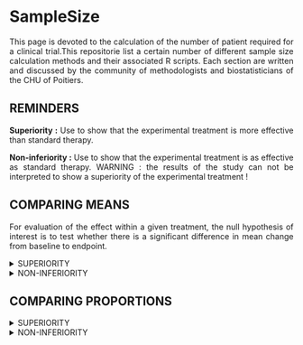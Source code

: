 # SampleSize


<div style="text-align: justify">

This page is devoted to the calculation of the number of patient required for a clinical trial.This repositorie list a certain number of different sample size calculation methods and their associated R scripts. Each section are written and discussed by the community of methodologists and biostatisticians of the CHU of Poitiers.


## REMINDERS

**Superiority :** Use to show that the experimental treatment is more effective than standard therapy.

**Non-inferiority :** Use to show that the experimental treatment is as effective as standard therapy. WARNING : the results of the study can not be interpreted to show a superiority of the experimental treatment !

## COMPARING MEANS

For evaluation of the effect within a given treatment, the null hypothesis of interest is to test whether there is a significant difference in mean change from baseline to endpoint.


<details>
<summary>SUPERIORITY</summary>
	
Code with an exemple: 
	
*Sample size for a randomised controlled superiority trial in two parallel groups (experimental treatment A versus control treatment B) with balanced randomisation (ratio 1 :1) for a binary endpoint. The average quality of life was 66 points with treatment B compared to 72 points with treatment A. In order to highlight this absolute difference of 6 points, with a standard deviantion of 23, with a two-sided alpha risk of 5% and a power of 80%, the sample size is related to the result of the script bellow :*

	
```r
library(epiR)
		
epi.sscompc(N = NA, treat = 66, control = 72, 
			sigma = 23, n = NA, power = 0.8, 
			r = 1, design = 1, sided.test = 2, conf.level = 0.95)
```
	
	**Parameters :**
	
	* treat : mean expected in the experimental group
	* control : mean expected in the control group
	* sigma : standard deviation (commun for both group)
	* n : number of subjects to include (experimental + control), define as NA
	* power : power of the trial
	* r : randomization ratio, number of patients of the experimental group divided by the number of patients of the control group
	* design : estimated design effect
	* sided.test : One-side test (=1), two-side test (=2) 
	*	conf.level : Confidence level (1-α)
</summary>	
</details>

<details>
	<summary>NON-INFERIORITY</summary>
	
	*Sample size for a randomised controlled non-inferiority trial in two parallel groups (experimental treatment A versus control treatment B) with balanced randomisation (ratio 1 :1) for a binary endpoint. The average quality of life was 66 points with treatment B.Assuming an absolute non-inferiority margin of 7 points, with a standard deviantion of 23, with a one-sided alpha risk of 5% and a power of 80%, the sample size is related to the result of the script bellow :*
	
```r
library(epiR)
	
epi.ssninfc(treat = 66, control = 66, sigma = 23, 
			delta = 7, n = NA, power = 0.8, alpha = 0.05, r = 1)
```
	
	**Parameters :**
	
	* treat : mean expected in the experimental group
	* control : mean expected in the control group
	* sigma : standard deviation (commun for both group)
	* delta : equivalence limit, which represents the clinically significant difference (>0)
	* n : number of subjects to include (experimental + control), define as NA
	* power : power of the trial
	* alpha : type I error
	* r : randomization ratio, number of patients of the experimental group divided by the number of patients of the control group

</details>	

## COMPARING PROPORTIONS


<details>
	<summary>SUPERIORITY</summary>
	
	*Code with an exemple: *
	
	*Sample size for a randomised controlled superiority trial in two parallel groups (experimental treatment A versus control treatment B) with balanced randomisation (ratio 1 :1) for a binary endpoint. The proportion of patients with an episode of hypertension was 35% with the B treatment compared to 28% with treatment A. In order to highlight this absolute difference of 7%, with a two-sided alpha risk of 5% and a power of 80%, the sample size is related to the result of the script bellow :*
	
	
```r
library(epiR)

epi.sscohortc(N = NA, irexp1 = 0.35, irexp0 = 0.28, pexp = NA, n = NA, 
			power = 0.80, r = 1, design = 1, sided.test = 2, 
			finite.correction = FALSE, nfractional = FALSE, conf.level = 0.95)

```
	
	**Parameters :**
	
	*	irexp1 : Proportion expected within the experimental group
	*	irexp0 : Proportion expected within the control group
	* n : number of subjects to include (experimental + control), define as NA
	*	power : Power of the trial
	* r : randomization ratio, number of patients of the experimental group divided by the number of patients of the control group
	* design : estimated design effect
	*	sided.test : One-side test (=1), two-side test (=2) 
	*	conf.level : Confidence level (1-α)

</details>


<details>
	<summary>NON-INFERIORITY</summary>
		
	*Code with an exemple :*
	
	*Sample size for a randomised controlled non-inferiority trial in two parallel groups (experimental treatment A versus control treatment B) with balanced randomisation (ratio 1 :1) for a binary endpoint. The proportion of patients with an episode of hypertension was 35% with the B treatment. Assuming an absolute non-inferiority margin of 5%, with a one-sided alpha risk of 5% and a power of 80%, the sample size is related to the result of the script bellow :*
	
	
```r
epi.ssninfb(treat = 0.35, control = 0.35, delta = 7, 
			n = NA, r = 1, power = 0.8, alpha = 0.05)
```
	
	**Parameters :**
	
	* treat : proportion expected in the experimental group
	* control : proportion expected in the control group
	* delta : equivalence limit, which represents the clinically significant difference (>0)
	* n : number of subjects to include (experimental + control), define as NA
	* r : randomization ratio, number of patients of the experimental group divided by the number of patients of the control group
	* power : power of the trial
	* alpha : type I error

</details>

